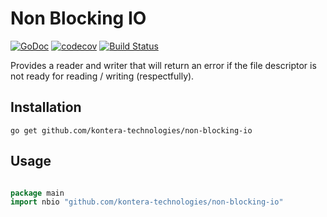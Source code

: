# Non Blocking IO
[![GoDoc](https://godoc.org/github.com/kontera-technologies/non-blocking-io?status.svg)](https://godoc.org/github.com/kontera-technologies/non-blocking-io)
[![codecov](https://codecov.io/gh/kontera-technologies/non-blocking-io/branch/master/graph/badge.svg)](https://codecov.io/gh/kontera-technologies/non-blocking-io)
[![Build Status](https://travis-ci.org/kontera-technologies/non-blocking-io.svg?branch=master)](https://travis-ci.org/kontera-technologies/non-blocking-io)

Provides a reader and writer that will return an error if the file descriptor is not ready for reading / writing
(respectfully).

## Installation
    go get github.com/kontera-technologies/non-blocking-io

## Usage
```go

package main
import nbio "github.com/kontera-technologies/non-blocking-io"

```
